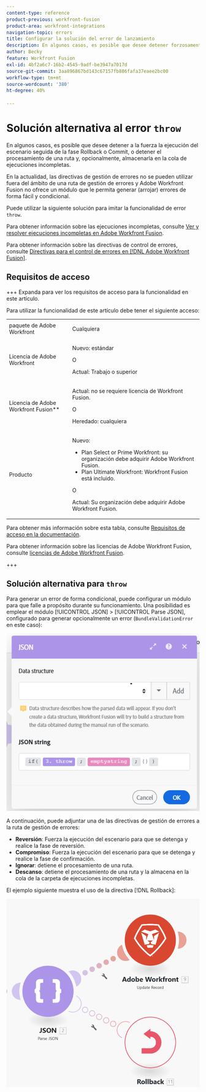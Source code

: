 ```yaml
---
content-type: reference
product-previous: workfront-fusion
product-area: workfront-integrations
navigation-topic: errors
title: Configurar la solución del error de lanzamiento
description: En algunos casos, es posible que desee detener forzosamente la ejecución del escenario seguida de la fase Revertir o Confirmar, o bien detener el procesamiento de una ruta, almacenarla opcionalmente en la cola de Ver y resolver las ejecuciones incompletas en Adobe Workfront Fusion.
author: Becky
feature: Workfront Fusion
exl-id: 4bf2a6c7-16b2-4545-9adf-be3947a7017d
source-git-commit: 3aa896867bd143c67157fb886fafa37eaee2bc00
workflow-type: tm+mt
source-wordcount: '380'
ht-degree: 40%

---
```


# Solución alternativa al error `throw`

En algunos casos, es posible que desee detener a la fuerza la ejecución del escenario seguida de la fase Rollback o Commit, o detener el procesamiento de una ruta y, opcionalmente, almacenarla en la cola de ejecuciones incompletas.

En la actualidad, las directivas de gestión de errores no se pueden utilizar fuera del ámbito de una ruta de gestión de errores y Adobe Workfront Fusion no ofrece un módulo que le permita generar (arrojar) errores de forma fácil y condicional.

Puede utilizar la siguiente solución para imitar la funcionalidad de error `throw`.

Para obtener información sobre las ejecuciones incompletas, consulte [Ver y resolver ejecuciones incompletas en Adobe Workfront Fusion](/help/workfront-fusion/manage-scenarios/view-and-resolve-incomplete-executions.md).

Para obtener información sobre las directivas de control de errores, consulte [Directivas para el control de errores en  [!DNL Adobe Workfront Fusion]](/help/workfront-fusion/references/errors/directives-for-error-handling.md).

## Requisitos de acceso

+++ Expanda para ver los requisitos de acceso para la funcionalidad en este artículo.

Para utilizar la funcionalidad de este artículo debe tener el siguiente acceso:

<table style="table-layout:auto">
 <col> 
 <col> 
 <tbody> 
  <tr> 
   <td role="rowheader">paquete de Adobe Workfront 
   <td> <p>Cualquiera</p> </td> 
  </tr> 
  <tr data-mc-conditions=""> 
   <td role="rowheader">Licencia de Adobe Workfront</td> 
   <td> <p>Nuevo: estándar</p><p>O</p><p>Actual: Trabajo o superior</p> </td> 
  </tr> 
  <tr> 
   <td role="rowheader">Licencia de Adobe Workfront Fusion**</td> 
   <td>
   <p>Actual: no se requiere licencia de Workfront Fusion.</p>
   <p>O</p>
   <p>Heredado: cualquiera </p>
   </td> 
  </tr> 
  <tr> 
   <td role="rowheader">Producto</td> 
   <td>
   <p>Nuevo:</p> <ul><li>Plan Select or Prime Workfront: su organización debe adquirir Adobe Workfront Fusion.</li><li>Plan Ultimate Workfront: Workfront Fusion está incluido.</li></ul>
   <p>O</p>
   <p>Actual: Su organización debe adquirir Adobe Workfront Fusion.</p>
   </td> 
  </tr>
 </tbody> 
</table>

Para obtener más información sobre esta tabla, consulte [Requisitos de acceso en la documentación](/help/workfront-fusion/references/licenses-and-roles/access-level-requirements-in-documentation.md).

Para obtener información sobre las licencias de Adobe Workfront Fusion, consulte [licencias de Adobe Workfront Fusion](/help/workfront-fusion/set-up-and-manage-workfront-fusion/licensing-operations-overview/license-automation-vs-integration.md).

+++

## Solución alternativa para `throw`

Para generar un error de forma condicional, puede configurar un módulo para que falle a propósito durante su funcionamiento. Una posibilidad es emplear el módulo [!UICONTROL JSON] > [!UICONTROL Parse JSON], configurado para generar opcionalmente un error (`BundleValidationError` en este caso):

![Error JSON](assets/json-parse-json.png)

A continuación, puede adjuntar una de las directivas de gestión de errores a la ruta de gestión de errores:

* **Reversión**: Fuerza la ejecución del escenario para que se detenga y realice la fase de reversión.
* **Compromiso**: Fuerza la ejecución del escenario para que se detenga y realice la fase de confirmación.
* **Ignorar**: detiene el procesamiento de una ruta.
* **Descanso**: detiene el procesamiento de una ruta y la almacena en la cola de la carpeta de ejecuciones incompletas.

El ejemplo siguiente muestra el uso de la directiva [!DNL Rollback]:

![Directiva de reversión](assets/rollback-directive.png)
